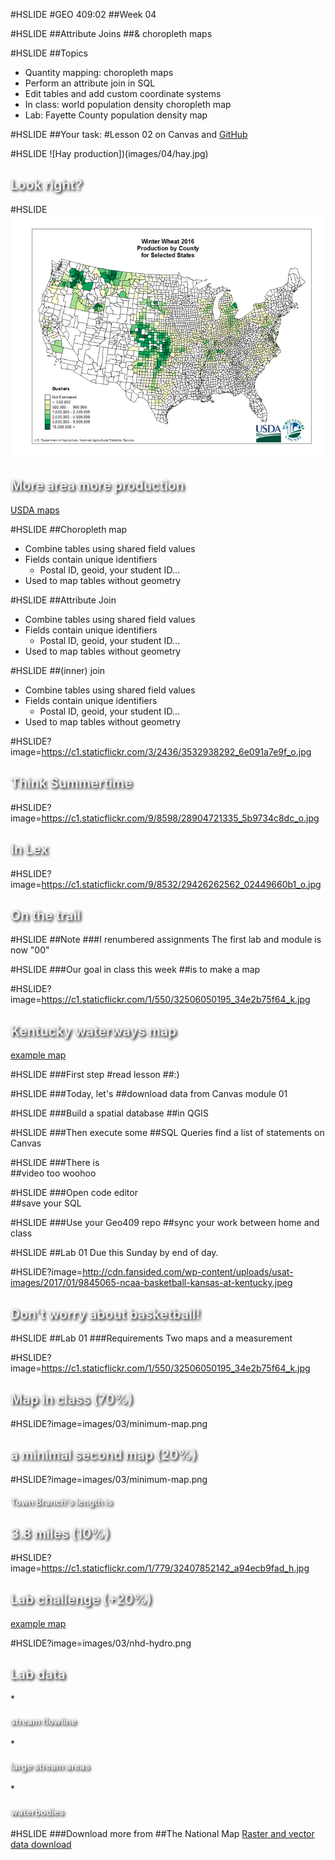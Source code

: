 #HSLIDE
#GEO 409:02
##Week 04

#HSLIDE
##Attribute Joins
##& choropleth maps


#HSLIDE
##Topics
* Quantity mapping: choropleth maps
* Perform an attribute join in SQL
* Edit tables and add custom coordinate systems
* In class: world population density choropleth map
* Lab: Fayette County population density map


#HSLIDE
##Your task:
#Lesson 02
on Canvas and <a href="https://uk.instructure.com/courses/1884348/pages/lesson-02-on-github?module_item_id=23086873" target="_blank">GitHub</a>

#HSLIDE
![Hay production])(images/04/hay.jpg)
<h2 style="color:#eee;text-shadow: 2px 2px 4px #000;">Look right?</h2>


#HSLIDE
![Wheat production](images/04/wheat.jpg)
<h2 style="color:#eee;text-shadow: 2px 2px 4px #000;">More area more production</h2>
<a href="https://www.nass.usda.gov/Charts_and_Maps/Crops_County/#oh" target="_blank">USDA maps</a>

#HSLIDE
##Choropleth map
* Combine tables using shared field values
* Fields contain unique identifiers
	* Postal ID, geoid, your student ID...
* Used to map tables without geometry

#HSLIDE
##Attribute Join
* Combine tables using shared field values
* Fields contain unique identifiers
	* Postal ID, geoid, your student ID...
* Used to map tables without geometry

#HSLIDE
##(inner) join
* Combine tables using shared field values
* Fields contain unique identifiers
	* Postal ID, geoid, your student ID...
* Used to map tables without geometry


#HSLIDE?image=https://c1.staticflickr.com/3/2436/3532938292_6e091a7e9f_o.jpg
<h2 style="color:#eee;text-shadow: 2px 2px 4px #000;">Think Summertime</h2>

#HSLIDE?image=https://c1.staticflickr.com/9/8598/28904721335_5b9734c8dc_o.jpg
<h2 style="color:#eee;text-shadow: 2px 2px 4px #000;">In Lex</h2>

#HSLIDE?image=https://c1.staticflickr.com/9/8532/29426262562_02449660b1_o.jpg
<h2 style="color:#eee;text-shadow: 2px 2px 4px #000;">On the trail</h2>

#HSLIDE
##Note
###I renumbered assignments
The first lab and module is now "00"

#HSLIDE
###Our goal in class this week
##is to make a map

#HSLIDE?image=https://c1.staticflickr.com/1/550/32506050195_34e2b75f64_k.jpg
<h2 style="color:#eee;text-shadow: 2px 2px 4px #000;">Kentucky waterways map</h2>
<a href="https://www.flickr.com/photos/28640579@N02/32506050195/in/dateposted-public/" target="_blank">example map</a>

#HSLIDE
###First step
#read lesson
##:)

#HSLIDE
###Today, let's
##download data
from Canvas module 01

#HSLIDE
###Build a spatial database
##in QGIS

#HSLIDE
###Then execute some 
##SQL Queries
find a list of statements on Canvas

#HSLIDE
###There is  
##video too
woohoo

#HSLIDE
###Open code editor  
##save your SQL

#HSLIDE
###Use your Geo409 repo
##sync
your work between home and class

#HSLIDE
##Lab 01
Due this Sunday by end of day.

#HSLIDE?image=http://cdn.fansided.com/wp-content/uploads/usat-images/2017/01/9845065-ncaa-basketball-kansas-at-kentucky.jpeg
<h2 style="color:#eee;text-shadow: 2px 2px 4px #000;">Don't worry about basketball!</h2>

#HSLIDE
##Lab 01
###Requirements
Two maps and a measurement


#HSLIDE?image=https://c1.staticflickr.com/1/550/32506050195_34e2b75f64_k.jpg
<h2 style="color:#eee;text-shadow: 2px 2px 4px #000;">Map in class (70%)</h2>

#HSLIDE?image=images/03/minimum-map.png
<h2 style="color:#eee;text-shadow: 2px 2px 4px #000;">a minimal second map (20%)</h2>

#HSLIDE?image=images/03/minimum-map.png
<h4 style="color:#eee;text-shadow: 2px 2px 4px #000;">Town Branch's length is</h4>
<h2 style="color:#eee;text-shadow: 2px 2px 4px #000;">3.8 miles (10%)</h2>


#HSLIDE?image=https://c1.staticflickr.com/1/779/32407852142_a94ecb9fad_h.jpg
<h2 style="color:#eee;text-shadow: 2px 2px 4px #000;">Lab challenge (+20%)</h2>
<a href="https://www.flickr.com/photos/28640579@N02/32407852142/in/dateposted-public/" target="_blank">example map</a>

#HSLIDE?image=images/03/nhd-hydro.png
<h2 style="color:#eee;text-shadow: 2px 2px 4px #000;">Lab data</h2>
* <h4 style="color:#eee;text-shadow: 2px 2px 4px #000;">stream flowline</h4>
* <h4 style="color:#eee;text-shadow: 2px 2px 4px #000;">large stream areas</h4>
* <h4 style="color:#eee;text-shadow: 2px 2px 4px #000;">waterbodies</h4>


#HSLIDE
###Download more from
##The National Map
<a href="https://viewer.nationalmap.gov/basic/" target="_blank">Raster and vector data download</a>

